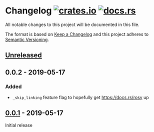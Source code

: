 # Changelog [![crates.io][crate-badge]][crate] [![docs.rs][docs-badge]][docs]
All notable changes to this project will be documented in this file.

The format is based on [Keep a Changelog] and this project adheres to
[Semantic Versioning].

## [Unreleased]
## 0.0.2 - 2019-05-17

### Added
- `_skip_linking` feature flag to hopefully get https://docs.rs/rosy up

## [0.0.1] - 2019-05-17
Initial release

[crate]:       https://crates.io/crates/rosy
[crate-badge]: https://img.shields.io/crates/v/rosy.svg
[docs]:        https://docs.rs/rosy
[docs-badge]:  https://docs.rs/rosy/badge.svg

[Keep a Changelog]:    http://keepachangelog.com/en/1.0.0/
[Semantic Versioning]: http://semver.org/spec/v2.0.0.html

[Unreleased]: https://github.com/oceanpkg/rosy/compare/v0.0.2...HEAD
[0.0.1]: https://github.com/nvzqz/static-assertions-rs/compare/v0.0.1...v0.0.2
